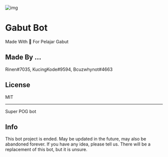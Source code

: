 ![img](https://cdn.discordapp.com/attachments/850362827255709746/890431887959547964/PG_logo.png)

# Gabut Bot
Made With 💖 For Pelajar Gabut

## Made By ...
Rinen#7035, KucingKode#9594, Bcuzwhynot#4663

## License
MIT
___
Super POG bot

## Info
This bot project is ended. May be updated in the future, may also be abandoned forever. If you have any idea, please tell us. There will be a replacement of this bot, but it is unsure.

